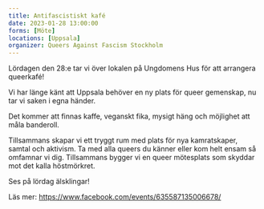 ```yaml
---
title: Antifascistiskt kafé
date: 2023-01-28 13:00:00
forms: [Möte]
locations: [Uppsala]
organizer: Queers Against Fascism Stockholm
---
```

Lördagen den 28:e tar vi över lokalen på Ungdomens Hus för att arrangera queerkafé!

Vi har länge känt att Uppsala behöver en ny plats för queer gemenskap, nu tar vi saken i egna händer.

Det kommer att finnas kaffe, veganskt fika, mysigt häng och möjlighet att måla banderoll.

Tillsammans skapar vi ett tryggt rum med plats för nya kamratskaper, samtal och aktivism. Ta med alla queers du känner eller kom helt ensam så omfamnar vi dig. Tillsammans bygger vi en queer mötesplats som skyddar mot det kalla höstmörkret.

Ses på lördag älsklingar!

Läs mer: https://www.facebook.com/events/635587135006678/
